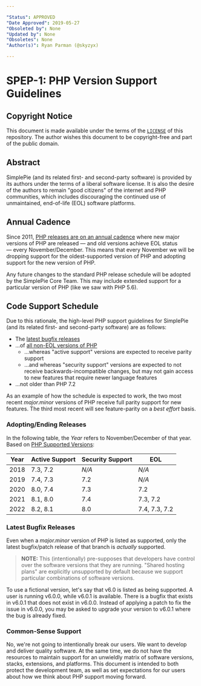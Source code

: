 ```yaml
---

"Status": APPROVED
"Date Approved": 2019-05-27
"Obsoleted by": None
"Updated by": None
"Obsoletes": None
"Author(s)": Ryan Parman (@skyzyx)

---
```


# SPEP-1: PHP Version Support Guidelines

## Copyright Notice

This document is made available under the terms of the [`LICENSE`](https://github.com/simplepie/rfc/blob/master/LICENSE) of this repository. The author wishes this document to be copyright-free and part of the public domain.

## Abstract

SimplePie (and its related first- and second-party software) is provided by its authors under the terms of a liberal software license. It is also the desire of the authors to remain "good citizens" of the internet and PHP communities, which includes discouraging the continued use of unmaintained, end-of-life (EOL) software platforms.

## Annual Cadence

Since 2011, [PHP releases are on an annual cadence](https://wiki.php.net/rfc/releaseprocess) where new major versions of PHP are released — and old versions achieve EOL status — every November/December. This means that every November we will be dropping support for the oldest-supported version of PHP and adopting support for the new version of PHP.

Any future changes to the standard PHP release schedule will be adopted by the SimplePie Core Team. This may include extended support for a particular version of PHP (like we saw with PHP 5.6).

## Code Support Schedule

Due to this rationale, the high-level PHP support guidelines for SimplePie (and its related first- and second-party software) are as follows:

* The [latest bugfix releases](https://www.php.net/downloads.php)
* …of [all non-EOL versions of PHP](https://www.php.net/supported-versions.php)
    * …whereas "active support" versions are expected to receive parity support
    * …and whereas "security support" versions are expected to not receive backwards-incompatible changes, but may not gain access to new features that require newer language features
* …not older than PHP 7.2

As an example of how the schedule is expected to work, the two most recent _major.minor_ versions of PHP receive full parity support for new features. The third most recent will see feature-parity on a _best effort_ basis.

### Adopting/Ending Releases

In the following table, the _Year_ refers to November/December of that year. Based on [PHP Supported Versions](https://www.php.net/supported-versions.php):

| Year | Active Support | Security Support | EOL |
| ---- | -------------- | ---------------- | --- |
| 2018 | 7.3, 7.2 | _N/A_ | _N/A_ |
| 2019 | 7.4, 7.3 | 7.2 | _N/A_ |
| 2020 | 8.0, 7.4 | 7.3 | 7.2 |
| 2021 | 8.1, 8.0 | 7.4 | 7.3, 7.2 |
| 2022 | 8.2, 8.1 | 8.0 | 7.4, 7.3, 7.2 |

### Latest Bugfix Releases

Even when a _major.minor_ version of PHP is listed as supported, only the latest bugfix/patch release of that branch is _actually_ supported.

> **NOTE:** This (intentionally) pre-supposes that developers have control over the software versions that they are running. "Shared hosting plans" are explicitly unsupported by default because we support particular combinations of software versions.

To use a fictional version, let's say that v6.0 is listed as being supported. A user is running v6.0.0, while v6.0.1 is available. There is a bugfix that exists in v6.0.1 that does not exist in v6.0.0. Instead of applying a patch to fix the issue in v6.0.0, you may be asked to upgrade your version to v6.0.1 where the bug is already fixed.

### Common-Sense Support

No, we're not going to intentionally break our users. We want to develop and deliver quality software. At the same time, we do not have the resources to maintain support for an unwieldly matrix of software versions, stacks, extensions, and platforms. This document is intended to both protect the development team, as well as set expectations for our users about how we think about PHP support moving forward.
